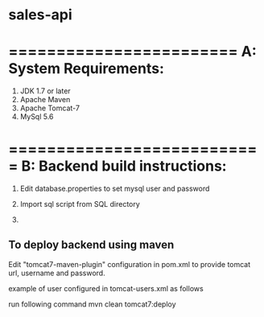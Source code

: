 # sales-api
========================
A: System Requirements:
=======================
1. JDK 1.7 or later
2. Apache Maven
3. Apache Tomcat-7
4. MySql 5.6

===========================
B: Backend build instructions: 
===========================
1. Edit database.properties to set mysql user and password
2. Import sql script from SQL directory

3.
To deploy backend using maven
------------------------------
Edit "tomcat7-maven-plugin" configuration in pom.xml to provide tomcat url, username and password.

example of user configured in tomcat-users.xml as follows
<role rolename="manager"/>
<role rolename="admin"/>
<role rolename="manager-gui"/>
<role rolename="manager-script"/>
<user username="admin" password="admin" roles="admin,manager,manager-gui,manager-script, manager-jmx"/>

run following command 
    mvn clean tomcat7:deploy 
